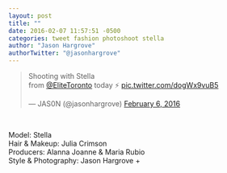 ```yaml
---
layout: post
title: ""
date: 2016-02-07 11:57:51 -0500
categories: tweet fashion photoshoot stella
author: "Jason Hargrove"
authorTwitter: "@jasonhargrove"
---
```


<blockquote class="twitter-tweet" data-lang="en"><p lang="en" dir="ltr">Shooting with Stella<br>from <a href="https://twitter.com/EliteToronto">@EliteToronto</a> today ⚡️ <a href="https://t.co/dogWx9vuB5">pic.twitter.com/dogWx9vuB5</a></p>&mdash; JAS0N (@jasonhargrove) <a href="https://twitter.com/jasonhargrove/status/696027852354019328">February 6, 2016</a></blockquote> <script async src="//platform.twitter.com/widgets.js" charset="utf-8"></script>

<br>

Model: Stella  
Hair & Makeup: Julia Crimson  
Producers: Alanna Joanne & Maria Rubio  
Style & Photography: Jason Hargrove +  
 